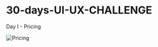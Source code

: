# 30-days-UI-UX-CHALLENGE
Day I - Pricing

![Pricing](https://github.com/younggeeks/30-days-UI-UX-CHALLENGE/day-I-Pricing/raw/master/img/Pricing.png)


